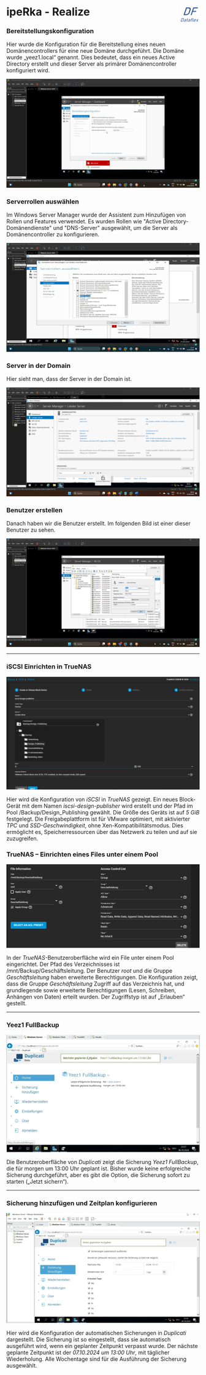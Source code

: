 # ipeRka - Realize  <img src="https://github.com/ironflipper/DataFlex/blob/main/Dokumentationen/iperka/Images/LOGO.png" alt="DataFlex Logo" align="right" width="50"/>

### Bereitstellungskonfiguration
Hier wurde die Konfiguration für die Bereitstellung eines neuen Domänencontrollers für eine neue Domäne durchgeführt. Die Domäne wurde „yeez1.local“ genannt. Dies bedeutet, dass ein neues Active Directory erstellt und dieser Server als primärer Domänencontroller konfiguriert wird.

![Bereitstellungskonfiguration](https://github.com/ironflipper/DataFlex/blob/main/Dokumentationen/iperka/Images/Bild%20(8).png)

### Serverrollen auswählen
Im Windows Server Manager wurde der Assistent zum Hinzufügen von Rollen und Features verwendet. Es wurden Rollen wie "Active Directory-Domänendienste" und "DNS-Server" ausgewählt, um die Server als Domänencontroller zu konfigurieren.

![Serverrollen auswählen](https://github.com/ironflipper/DataFlex/blob/main/Dokumentationen/iperka/Images/Bild%20(6).png)

### Server in der Domain
Hier sieht man, dass der Server in der Domain ist.

![Server in der Domain](https://github.com/ironflipper/DataFlex/blob/main/Dokumentationen/iperka/Images/Bild%20(3).png)

### Benutzer erstellen
Danach haben wir die Benutzer erstellt. Im folgenden Bild ist einer dieser Benutzer zu sehen.

![Benutzer erstellen](https://github.com/ironflipper/DataFlex/blob/main/Dokumentationen/iperka/Images/Bild%20(9).png)

---
### iSCSI Einrichten in TrueNAS

![iSCSI TrueNAS Screenshot](https://github.com/ironflipper/DataFlex/blob/main/Dokumentationen/iperka/Images/iscsi%20truernas.png)

Hier wird die Konfiguration von *iSCSI* in *TrueNAS* gezeigt. Ein neues Block-Gerät mit dem Namen *iscsi-design-publisher* wird erstellt und der Pfad im Pool /Backup/Design_Publishing gewählt. Die Größe des Geräts ist auf *5 GiB* festgelegt. Die Freigabeplattform ist für VMware optimiert, mit aktivierter *TPC* und *SSD-Geschwindigkeit*, ohne Xen-Kompatibilitätsmodus. Dies ermöglicht es, Speicherressourcen über das Netzwerk zu teilen und auf sie zuzugreifen.


### TrueNAS – Einrichten eines Files unter einem Pool

![TrueNAS Screenshot](https://github.com/ironflipper/DataFlex/blob/main/Dokumentationen/iperka/Images/true.png)

In der *TrueNAS*-Benutzeroberfläche wird ein File unter einem Pool eingerichtet. Der Pfad des Verzeichnisses ist /mnt/Backup/Geschäftsleitung. Der Benutzer *root* und die Gruppe *Geschäftsleitung* haben erweiterte Berechtigungen. Die Konfiguration zeigt, dass die Gruppe *Geschäftsleitung* Zugriff auf das Verzeichnis hat, und grundlegende sowie erweiterte Berechtigungen (Lesen, Schreiben, Anhängen von Daten) erteilt wurden. Der Zugriffstyp ist auf „Erlauben“ gestellt.

---

### Yeez1 FullBackup

![Yeez1 FullBackup Screenshot](https://github.com/ironflipper/DataFlex/blob/main/Dokumentationen/iperka/Images/backu2.png)

Die Benutzeroberfläche von *Duplicati* zeigt die Sicherung *Yeez1 FullBackup*, die für morgen um 13:00 Uhr geplant ist. Bisher wurde keine erfolgreiche Sicherung durchgeführt, aber es gibt die Option, die Sicherung sofort zu starten („Jetzt sichern“).

---

### Sicherung hinzufügen und Zeitplan konfigurieren

![Sicherung hinzufügen und Zeitplan Screenshot](https://github.com/ironflipper/DataFlex/blob/main/Dokumentationen/iperka/Images/basckip.png)

Hier wird die Konfiguration der automatischen Sicherungen in *Duplicati* dargestellt. Die Sicherung ist so eingestellt, dass sie automatisch ausgeführt wird, wenn ein geplanter Zeitpunkt verpasst wurde. Der nächste geplante Zeitpunkt ist der *07.10.2024 um 13:00 Uhr*, mit täglicher Wiederholung. Alle Wochentage sind für die Ausführung der Sicherung ausgewählt.
